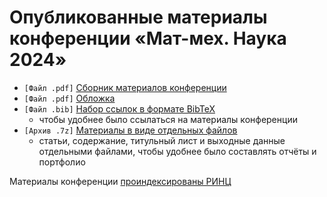 # Опубликованные материалы конференции «Мат-мех. Наука 2024»

* `[Файл .pdf]` [Сборник материалов конференции](math-sci-2024_proceedings.pdf)
* `[Файл .pdf]` [Обложка](math-sci-2024_cover.pdf)
* `[Файл .bib]` [Набор ссылок в формате BibTeX](math-sci-2024_references.bib)
  * чтобы удобнее было ссылаться на материалы конференции
* `[Архив .7z]` [Материалы в виде отдельных файлов](math-sci-2024_sep_articles.7z)
  * статьи, содержание, титульный лист и выходные данные отдельными файлами, чтобы удобнее было составлять отчёты и портфолио

Материалы конференции [проиндексированы РИНЦ](https://elibrary.ru/item.asp?id=68513190)
